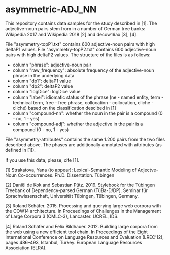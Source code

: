 # asymmetric-ADJ_NN

This repository contains data samples for the study described in [1]. The adjective-noun pairs stem from in a number of German tree banks: Wikipedia 2017 and Wikipedia 2018 [2] and
decow16ax [3], [4].

File "asymmetry-topP1.txt" contains 600 adjective-noun pairs with high deltaP1 values. File "asymmetry-topP2.txt" contains 600 adjective-noun pairs with high deltaP2 values. The structure of the files is as follows:

* column "phrase": adjective-noun pair
* column "raw_frequency": absolute frequency of the adjective-noun phrase in the underlying data 
* column "dp1": deltaP1 value 
* column "dp2": deltaP2 value 
* column "logDice": logDice value
* column "label": idiomatic status of the phrase (ne - named entity, term - technical term, free - free phrase, collocation - collocation, cliche - cliché) based on the classification descibed in [1]
* column "compound-nn": whether the noun in the pair is a compound (0 - no, 1 - yes)
* column "compound-adj": whether the adjective in the pair is a compound (0 - no, 1 - yes)

File "asymmetry-attributes" contains the same 1.200 pairs from the two files described above. The phases are additionally annotated with attributes (as defined in [1]). 

If you use this data, please, cite [1].

[1]  Strakatova, Yana (to appear): Lexical-Semantic Modeling of Adjectve-Noun Co-occurrences. Ph.D. Dissertation. Tübingen

[2] Daniël de Kok and Sebastian Pütz. 2019. Stylebook for the Tübingen Treebank of Dependency-parsed German (TüBa-D/DP). Seminar für Sprachwissenschaft, Universität Tübingen, Tübingen, Germany.

[3] Roland Schäfer. 2015. Processing and querying large web corpora with the COW14 architecture. In Proceedings of Challenges in the Management of Large Corpora 3 (CMLC-3), Lancaster. UCREL, IDS.

[4] Roland Schäfer and Felix Bildhauer. 2012. Building large corpora from the web using a new efficient tool chain. In Proceedings of the Eight International Conference on Language Resources and Evaluation (LREC’12), pages 486–493, Istanbul, Turkey. European Language Resources Association (ELRA).
